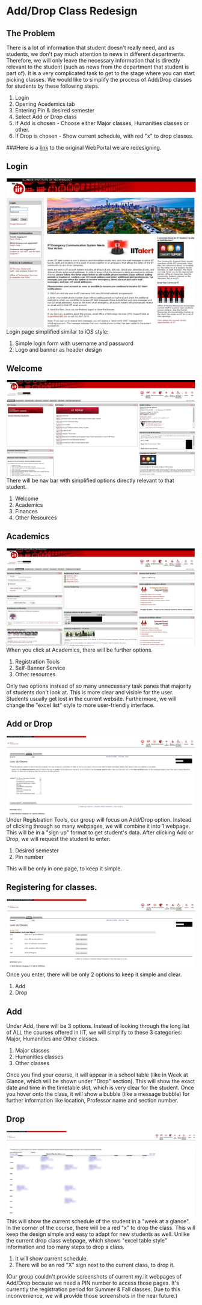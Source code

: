 # Add/Drop Class Redesign

## The Problem
There is a lot of information that student doesn't really need, and as students, we don't pay much attention to news in different departments. Therefore, we will only leave the necessary information that is directly relevant to the student (such as news from the department that student is part of). It is a very complicated task to get to the stage where you can start picking classes. 
We would like to simplify the process of Add/Drop classes for students by these following steps. 

1. Login
2. Opening Acedemics tab
2. Entering Pin & desired semester
3. Select Add or Drop class
4. If Add is chosen - Choose either Major classes, Humanities classes or other.
5. If Drop is chosen - Show current schedule, with red "x" to drop classes. 

###Here is a [link](https://my.iit.edu) to the original WebPortal we are redesigning.

## Login
![alt text](https://github.com/DanielKolodziej/WebPortalRedesign/blob/master/task-analysis/login.JPG "Logo Title Text 1")
Login page simplified similar to iOS style: 

1. Simple login form with username and password
2. Logo and banner as header design

## Welcome
![alt text](https://github.com/DanielKolodziej/WebPortalRedesign/blob/master/task-analysis/welcome.JPG "Logo Title Text 1")
There will be nav bar with simplified options directly relevant to that student. 

1. Welcome
2. Academics
3. Finances
4. Other Resources

## Academics
![alt text](https://github.com/DanielKolodziej/WebPortalRedesign/blob/master/task-analysis/academics.JPG "Logo Title Text 1")
When you click at Academics, there will be further options.

1. Registration Tools
2. Self-Banner Service
3. Other resources

Only two options instead of so many unnecessary task panes that majority of students don't look at. This is more clear and visible for the user. Students usually get lost in the current website. Furthermore, we will change the "excel list" style to more user-friendly interface. 

## Add or Drop
![alt text](https://github.com/DanielKolodziej/WebPortalRedesign/blob/master/task-analysis/courses.JPG "Logo Title Text 1")
Under Registration Tools, our group will focus on Add/Drop option. Instead of clicking through so many webpages, we will combine it into 1 webpage. This will be in a "sign up" format to get student's data.
After clicking Add or Drop, we will request the student to enter:

1. Desired semester
2. Pin number

This will be only in one page, to keep it simple. 

## Registering for classes. 
![alt text](https://github.com/DanielKolodziej/WebPortalRedesign/blob/master/task-analysis/itm.JPG "Logo Title Text 1")
Once you enter, there will be only 2 options to keep it simple and clear. 

1. Add 
2. Drop

## Add
Under Add, there will be 3 options. Instead of looking through the long list of ALL the courses offered in IIT, we will simplify to these 3 categories: Major, Humanities and Other classes.

1. Major classes
2. Humanities classes
3. Other classes

Once you find your course, it will appear in a school table (like in Week at Glance, which will be shown under "Drop" section). This will show the exact date and time in the timetable slot, which is very clear for the student. Once you hover onto the class, it will show a bubble (like a message bubble) for further information like location, Professor name and section number.

## Drop
![alt text](https://github.com/DanielKolodziej/WebPortalRedesign/blob/master/task-analysis/add-drop.JPG "Logo Title Text 1")
This will show the current schedule of the student in a "week at a glance". In the corner of the course, there will be a red "x" to drop the class.
This will keep the design simple and easy to adapt for new students as well. Unlike the current drop class webpage, which shows "excel table style" information and too many steps to drop a class. 

1. It will show current schedule.
2. There will be an red "X" sign next to the current class, to drop it. 

(Our group couldn't provide screenshots of current my.iit webpages of Add/Drop because we need a PIN number to access those pages. It's currently the registration period for Summer & Fall classes. Due to this inconvenience, we will provide those screenshots in the near future.)
